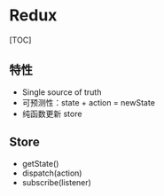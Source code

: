 # Redux

[TOC]

## 特性
- Single source of truth
- 可预测性：state + action = newState
- 纯函数更新 store

## Store
- getState()
- dispatch(action)
- subscribe(listener)
